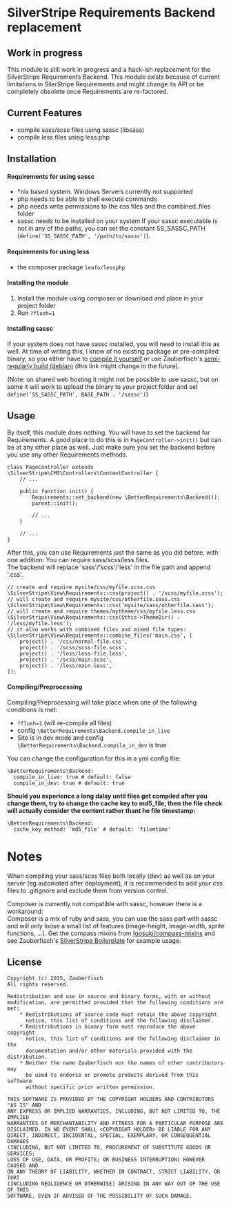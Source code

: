 # SilverStripe Requirements Backend replacement

## Work in progress

This module is still work in progress and a hack-ish replacement for the
SilverStripe Requirements Backend.
This module exists because of current limitations in SilerStripe Requirements 
and might change its API or be completely obsolete once Requirements are
re-factored.

## Current Features

- compile sass/scss files using sassc (libsass)
- compile less files using less.php

## Installation

#### Requirements for using sassc

- *nix based system. Windows Servers currently not supported
- php needs to be able to shell execute commands
- php needs write permissions to the css files and the combined_files folder
- sassc needs to be installed on your system
	If your sassc executable is not in any of the paths, you can set the constant
	SS_SASSC_PATH (`define('SS_SASSC_PATH', '/path/to/sassc')`).    

#### Requirements for using less

- the composer package `leafo/lessphp`

#### Installing the module

1. Install the module using composer or download and place in your project folder
2. Run `?flush=1`

#### Installing sassc

If your system does not have sassc installed, you will need to install this as well.
At time of writing this, I know of no existing package or pre-compiled binary, so you either
have to [compile it yourself](http://libsass.org/#sassc) or use Zauberfisch's 
[semi-regularly build (debian)](http://easy.zauberfisch.at/vagrant/sassc) 
(this link might change in the future).

(Note: on shared web hosting it might not be possible to use sassc, but on some it will work to upload the binary to your project folder and set `define('SS_SASSC_PATH', BASE_PATH . '/sassc')`)

## Usage

By itself, this module does nothing. You will have to set the backend for Requirements.
A good place to do this is in `PageController->init()` but can be at any other place as well.
Just make sure you set the backend before you use any other Requirements methods.

	class PageController extends \SilverStripe\CMS\Controllers\ContentController {
		// ...
		
		public function init() {
			Requirements::set_backend(new \BetterRequirements\Backend());
			parent::init();
			
			// ...
		}
		
		// ...
	}

After this, you can use Requirements just the same as you did before, with one addition:
You can require sass/scss/less files.    
The backend will replace 'sass'/'scss'/'less' in the file path and append '.css'.

	// create and require mysite/css/myfile.scss.css
	\SilverStripe\View\Requirements::css(project() . '/scss/myfile.scss');
	// will create and require mysite/css/otherfile.sass.css
	\SilverStripe\View\Requirements::css('mysite/sass/otherfile.sass');
	// will create and require themes/mytheme/css/myfile.less.css
	\SilverStripe\View\Requirements::css($this->ThemeDir() . '/less/myfile.less');
	// it also works with combined files and mixed file types:
	\SilverStripe\View\Requirements::combine_files('main.css', [
		project() . '/css/normal-file.css',
		project() . '/scss/scss-file.scss',
		project() . '/less/less-file.less',
		project() . '/scss/main.scss',
		project() . '/less/main.less',
	]);

#### Compiling/Preprocessing

Compiling/Preprocessing will take place when one of the following conditions is met:

- `?flush=1` (will re-compile all files)
- config `\BetterRequirements\Backend.compile_in_live`
- Site is in dev mode and config `\BetterRequirements\Backend.compile_in_dev` is true

You can change the configuration for this in a yml config file:

	\BetterRequirements\Backend:
	  compile_in_live: true # default: false
	  compile_in_dev: true # default: true


**Should you experience a long dalay until files get compiled after you change them, try to 
change the cache key to md5_file, then the file check will actually consider the content 
rather thant he file timestamp:**

	\BetterRequirements\Backend:
	  cache_key_method: 'md5_file' # default: 'filemtime'


# Notes

When compiling your sass/scss files both locally (dev) as well as on your server (eg automated after deployment), 
it is recommended to add your css files to .gitignore and exclude them from version control.

Composer is currently not compatible with sassc, however there is a workaround:	 
Composer is a mix of ruby and sass, you can use the sass part with sassc and will only loose 
a small list of features (image-height, image-width, sprite functions, ...). Get the compass mixins
from [Igosuki/compass-mixins](https://github.com/Igosuki/compass-mixins) and see Zauberfisch's
[SilverStripe Boilerplate](https://github.com/Zauberfisch/silverstripe-boilerplate/tree/dev) for example usage.

## License

	Copyright (c) 2015, Zauberfisch
	All rights reserved.

	Redistribution and use in source and binary forms, with or without
	modification, are permitted provided that the following conditions are met:
		* Redistributions of source code must retain the above copyright
		  notice, this list of conditions and the following disclaimer.
		* Redistributions in binary form must reproduce the above copyright
		  notice, this list of conditions and the following disclaimer in the
		  documentation and/or other materials provided with the distribution.
		* Neither the name Zauberfisch nor the names of other contributors may 
		  be used to endorse or promote products derived from this software 
		  without specific prior written permission.

	THIS SOFTWARE IS PROVIDED BY THE COPYRIGHT HOLDERS AND CONTRIBUTORS "AS IS" AND
	ANY EXPRESS OR IMPLIED WARRANTIES, INCLUDING, BUT NOT LIMITED TO, THE IMPLIED
	WARRANTIES OF MERCHANTABILITY AND FITNESS FOR A PARTICULAR PURPOSE ARE
	DISCLAIMED. IN NO EVENT SHALL <COPYRIGHT HOLDER> BE LIABLE FOR ANY
	DIRECT, INDIRECT, INCIDENTAL, SPECIAL, EXEMPLARY, OR CONSEQUENTIAL DAMAGES
	(INCLUDING, BUT NOT LIMITED TO, PROCUREMENT OF SUBSTITUTE GOODS OR SERVICES;
	LOSS OF USE, DATA, OR PROFITS; OR BUSINESS INTERRUPTION) HOWEVER CAUSED AND
	ON ANY THEORY OF LIABILITY, WHETHER IN CONTRACT, STRICT LIABILITY, OR TORT
	(INCLUDING NEGLIGENCE OR OTHERWISE) ARISING IN ANY WAY OUT OF THE USE OF THIS
	SOFTWARE, EVEN IF ADVISED OF THE POSSIBILITY OF SUCH DAMAGE.
